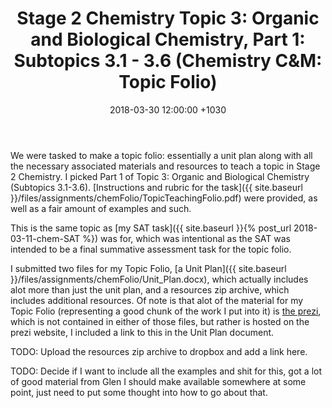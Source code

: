 ﻿---
layout: post
title:  "Stage 2 Chemistry Topic 3: Organic and Biological Chemistry, Part 1: Subtopics 3.1 - 3.6 (Chemistry C&M: Topic Folio)"
date:   2018-03-30 12:00:00 +1030
categories: chemCM
---

We were tasked to make a topic folio: essentially a unit plan along with all the necessary associated materials and resources to teach a topic in Stage 2 Chemistry. I picked Part 1 of Topic 3: Organic and Biological Chemistry (Subtopics 3.1-3.6). [Instructions and rubric for the task]({{ site.baseurl }}/files/assignments/chemFolio/TopicTeachingFolio.pdf) were provided, as well as a fair amount of examples and such.

This is the same topic as [my SAT task]({{ site.baseurl }}{% post_url 2018-03-11-chem-SAT %}) was for, which was intentional as the SAT was intended to be a final summative assessment task for the topic folio.

I submitted two files for my Topic Folio, [a Unit Plan]({{ site.baseurl }}/files/assignments/chemFolio/Unit_Plan.docx), which actually includes alot more than just the unit plan, and a resources zip archive, which includes additional resources. Of note is that alot of the material for my Topic Folio (representing a good chunk of the work I put into it) is [the prezi](https://prezi.com/view/xgYTeGVWG4WSMVQpqesk/), which is not contained in either of those files, but rather is hosted on the prezi website, I included a link to this in the Unit Plan document.

TODO: Upload the resources zip archive to dropbox and add a link here.

TODO: Decide if I want to include all the examples and shit for this, got a lot of good material from Glen I should make available somewhere at some point, just need to put some thought into how to go about that.
